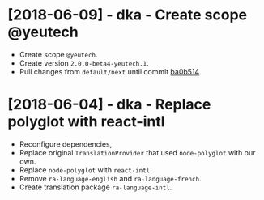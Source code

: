 # [2018-06-09] - dka - Create scope @yeutech

- Create scope `@yeutech`.
- Create version `2.0.0-beta4-yeutech.1`.
- Pull changes from `default/next` until commit [ba0b514](https://github.com/marmelab/admin-on-rest/commit/ba0b514068fc01f94282a7e3de1f599b55e7ca3e)

# [2018-06-04] - dka - Replace polyglot with react-intl

- Reconfigure dependencies, 
- Replace original `TranslationProvider` that used `node-polyglot` with our own.
- Replace `node-polyglot` with `react-intl`.
- Remove `ra-language-english` and `ra-language-french`.
- Create translation package `ra-language-intl`.
